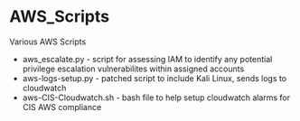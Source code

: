 # AWS_Scripts
Various AWS Scripts
* aws_escalate.py - script for assessing IAM to identify any potential privilege escalation vulnerabilites within assigned accounts
* aws-logs-setup.py - patched script to include Kali Linux, sends logs to cloudwatch
* aws-CIS-Cloudwatch.sh - bash file to help setup cloudwatch alarms for CIS AWS compliance
